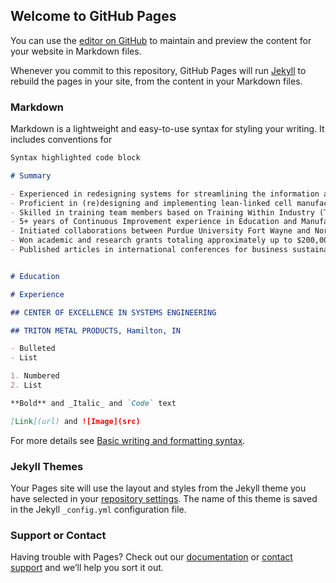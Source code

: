 ## Welcome to GitHub Pages

You can use the [editor on GitHub](https://github.com/shahab-systems/shahab-systems.github.io/edit/main/index.md) to maintain and preview the content for your website in Markdown files.

Whenever you commit to this repository, GitHub Pages will run [Jekyll](https://jekyllrb.com/) to rebuild the pages in your site, from the content in your Markdown files.

### Markdown

Markdown is a lightweight and easy-to-use syntax for styling your writing. It includes conventions for

```markdown
Syntax highlighted code block

# Summary

- Experienced in redesigning systems for streamlining the information and product flow across all departments.
- Proficient in (re)designing and implementing lean-linked cell manufacturing systems.
- Skilled in training team members based on Training Within Industry (TWI) Principles.
- 5+ years of Continuous Improvement experience in Education and Manufacturing industry settings.
- Initiated collaborations between Purdue University Fort Wayne and Northwestern University
- Won academic and research grants totaling approximately up to $200,000.
- Published articles in international conferences for business sustainability.


# Education

# Experience

## CENTER OF EXCELLENCE IN SYSTEMS ENGINEERING

## TRITON METAL PRODUCTS, Hamilton, IN

- Bulleted
- List

1. Numbered
2. List

**Bold** and _Italic_ and `Code` text

[Link](url) and ![Image](src)
```

For more details see [Basic writing and formatting syntax](https://docs.github.com/en/github/writing-on-github/getting-started-with-writing-and-formatting-on-github/basic-writing-and-formatting-syntax).

### Jekyll Themes

Your Pages site will use the layout and styles from the Jekyll theme you have selected in your [repository settings](https://github.com/shahab-systems/shahab-systems.github.io/settings/pages). The name of this theme is saved in the Jekyll `_config.yml` configuration file.

### Support or Contact

Having trouble with Pages? Check out our [documentation](https://docs.github.com/categories/github-pages-basics/) or [contact support](https://support.github.com/contact) and we’ll help you sort it out.
